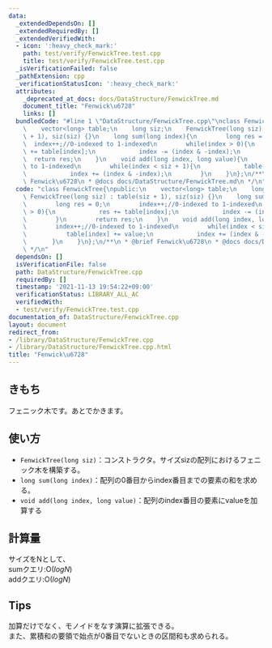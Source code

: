```yaml
---
data:
  _extendedDependsOn: []
  _extendedRequiredBy: []
  _extendedVerifiedWith:
  - icon: ':heavy_check_mark:'
    path: test/verify/FenwickTree.test.cpp
    title: test/verify/FenwickTree.test.cpp
  _isVerificationFailed: false
  _pathExtension: cpp
  _verificationStatusIcon: ':heavy_check_mark:'
  attributes:
    _deprecated_at_docs: docs/DataStructure/FenwickTree.md
    document_title: "Fenwick\u6728"
    links: []
  bundledCode: "#line 1 \"DataStructure/FenwickTree.cpp\"\nclass FenwickTree{\npublic:\n\
    \    vector<long> table;\n    long siz;\n    FenwickTree(long siz) : table(siz\
    \ + 1), siz(siz) {}\n    long sum(long index){\n        long res = 0;\n      \
    \  index++;//0-indexed to 1-indexed\n        while(index > 0){\n            res\
    \ += table[index];\n            index -= (index & -index);\n        }\n      \
    \  return res;\n    }\n    void add(long index, long value){\n        index++;//0-indexed\
    \ to 1-indexed\n        while(index < siz + 1){\n            table[index] += value;\n\
    \            index += (index & -index);\n        }\n    }\n};\n/**\n * @brief\
    \ Fenwick\u6728\n * @docs docs/DataStructure/FenwickTree.md\n */\n"
  code: "class FenwickTree{\npublic:\n    vector<long> table;\n    long siz;\n   \
    \ FenwickTree(long siz) : table(siz + 1), siz(siz) {}\n    long sum(long index){\n\
    \        long res = 0;\n        index++;//0-indexed to 1-indexed\n        while(index\
    \ > 0){\n            res += table[index];\n            index -= (index & -index);\n\
    \        }\n        return res;\n    }\n    void add(long index, long value){\n\
    \        index++;//0-indexed to 1-indexed\n        while(index < siz + 1){\n \
    \           table[index] += value;\n            index += (index & -index);\n \
    \       }\n    }\n};\n/**\n * @brief Fenwick\u6728\n * @docs docs/DataStructure/FenwickTree.md\n\
    \ */\n"
  dependsOn: []
  isVerificationFile: false
  path: DataStructure/FenwickTree.cpp
  requiredBy: []
  timestamp: '2021-11-13 19:54:22+09:00'
  verificationStatus: LIBRARY_ALL_AC
  verifiedWith:
  - test/verify/FenwickTree.test.cpp
documentation_of: DataStructure/FenwickTree.cpp
layout: document
redirect_from:
- /library/DataStructure/FenwickTree.cpp
- /library/DataStructure/FenwickTree.cpp.html
title: "Fenwick\u6728"
---
```

## きもち

フェニック木です。あとでかきます。  

## 使い方  
- `FenwickTree(long siz)`：コンストラクタ。サイズsizの配列におけるフェニック木を構築する。  
- `long sum(long index)`：配列の0番目からindex番目までの要素の和を求める。  
- `void add(long index, long value)`：配列のindex番目の要素にvalueを加算する  

## 計算量
サイズをNとして、  
sumクエリ:$\mathrm{O}(logN)$  
addクエリ:$\mathrm{O}(logN)$  

## Tips

加算だけでなく、モノイドをなす演算に拡張できる。  
また、累積和の要領で始点が0番目でないときの区間和も求められる。  

